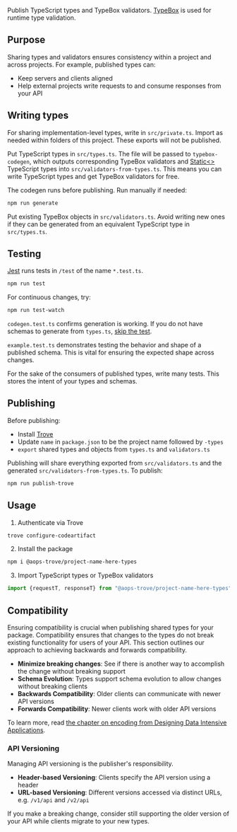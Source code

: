 Publish TypeScript types and TypeBox validators. [TypeBox](https://github.com/sinclairzx81/typebox) is used for runtime type validation.

## Purpose

Sharing types and validators ensures consistency within a project and across projects. For example, published types can:

- Keep servers and clients aligned
- Help external projects write requests to and consume responses from your API

## Writing types

For sharing implementation-level types, write in `src/private.ts`. Import as needed within folders of this project. These exports will not be published.

Put TypeScript types in `src/types.ts`. The file will be passed to `typebox-codegen`, which outputs corresponding TypeBox validators and [Static<>](https://github.com/sinclairzx81/typebox?tab=readme-ov-file#example) TypeScript types into `src/validators-from-types.ts`. This means you can write TypeScript types and get TypeBox validators for free.

The codegen runs before publishing. Run manually if needed:

```bash
npm run generate
```

Put existing TypeBox objects in `src/validators.ts`. Avoid writing new ones if they can be generated from an equivalent TypeScript type in `src/types.ts`.

## Testing

[Jest](https://jestjs.io/) runs tests in `/test` of the name `*.test.ts`.

```bash
npm run test
```

For continuous changes, try:

```bash
npm run test-watch
```

`codegen.test.ts` confirms generation is working. If you do not have schemas to generate from `types.ts`, [skip the test](https://jestjs.io/docs/api#describeskipname-fn).

`example.test.ts` demonstrates testing the behavior and shape of a published schema. This is vital for ensuring the expected shape across changes.

For the sake of the consumers of published types, write many tests. This stores the intent of your types and schemas.

## Publishing

Before publishing:

- Install [Trove](https://github.com/aops-ba/trove/tree/main?tab=readme-ov-file#aops-trove)
- Update `name` in `package.json` to be the project name followed by `-types`
- `export` shared types and objects from `types.ts` and `validators.ts`

Publishing will share everything exported from `src/validators.ts` and the generated `src/validators-from-types.ts`. To publish:

```bash
npm run publish-trove
```

## Usage

1. Authenticate via Trove

```bash
trove configure-codeartifact
```

2. Install the package

```bash
npm i @aops-trove/project-name-here-types
```

3. Import TypeScript types or TypeBox validators

```ts
import {requestT, responseT} from "@aops-trove/project-name-here-types";
```

## Compatibility

Ensuring compatibility is crucial when publishing shared types for your package. Compatibility ensures that changes to the types do not break existing functionality for users of your API. This section outlines our approach to achieving backwards and forwards compatibility.

- **Minimize breaking changes**: See if there is another way to accomplish the change without breaking support
- **Schema Evolution**: Types support schema evolution to allow changes without breaking clients
- **Backwards Compatibility**: Older clients can communicate with newer API versions
- **Forwards Compatibility**: Newer clients work with older API versions

To learn more, read [the chapter on encoding from Designing Data Intensive Applications](https://www.oreilly.com/library/view/designing-data-intensive-applications/9781491903063/ch04.html).

### API Versioning

Managing API versioning is the publisher's responsibility.

- **Header-based Versioning**: Clients specify the API version using a header
- **URL-based Versioning**: Different versions accessed via distinct URLs, e.g. `/v1/api` and `/v2/api`

If you make a breaking change, consider still supporting the older version of your API while clients migrate to your new types.
